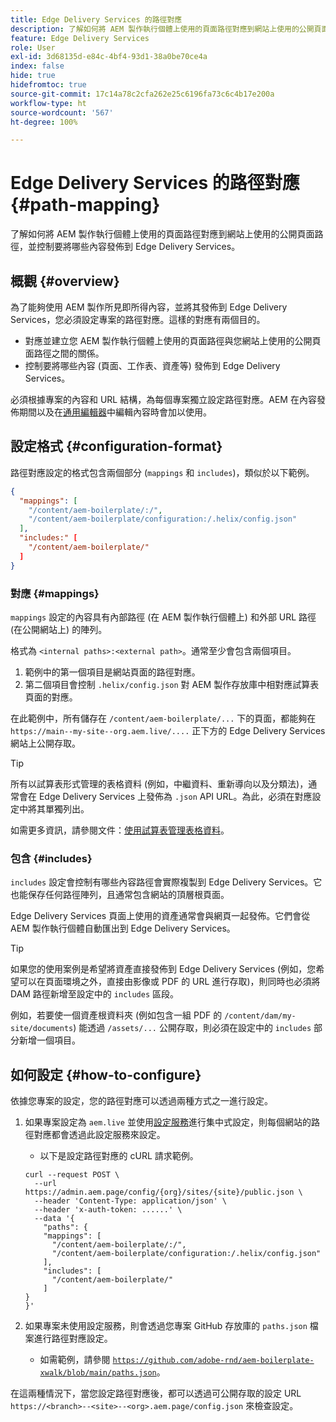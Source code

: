 ```yaml
---
title: Edge Delivery Services 的路徑對應
description: 了解如何將 AEM 製作執行個體上使用的頁面路徑對應到網站上使用的公開頁面路徑，並管控要將哪些內容發佈到 Edge Delivery Services。
feature: Edge Delivery Services
role: User
exl-id: 3d68135d-e84c-4bf4-93d1-38a0be70ce4a
index: false
hide: true
hidefromtoc: true
source-git-commit: 17c14a78c2cfa262e25c6196fa73c6c4b17e200a
workflow-type: ht
source-wordcount: '567'
ht-degree: 100%

---
```


# Edge Delivery Services 的路徑對應 {#path-mapping}

了解如何將 AEM 製作執行個體上使用的頁面路徑對應到網站上使用的公開頁面路徑，並控制要將哪些內容發佈到 Edge Delivery Services。

## 概觀 {#overview}

為了能夠使用 AEM 製作所見即所得內容，並將其發佈到 Edge Delivery Services，您必須設定專案的路徑對應。這樣的對應有兩個目的。

* 對應並建立您 AEM 製作執行個體上使用的頁面路徑與您網站上使用的公開頁面路徑之間的關係。
* 控制要將哪些內容 (頁面、工作表、資產等) 發佈到 Edge Delivery Services。

必須根據專案的內容和 URL 結構，為每個專案獨立設定路徑對應。AEM 在內容發佈期間以及在[通用編輯器](/help/sites-cloud/authoring/universal-editor/navigation.md)中編輯內容時會加以使用。

## 設定格式 {#configuration-format}

路徑對應設定的格式包含兩個部分 (`mappings` 和 `includes`)，類似於以下範例。

```json
{
  "mappings": [
    "/content/aem-boilerplate/:/",
    "/content/aem-boilerplate/configuration:/.helix/config.json"
  ],
  "includes:" [
    "/content/aem-boilerplate/"
  ]
}
```

### 對應 {#mappings}

`mappings` 設定的內容具有內部路徑 (在 AEM 製作執行個體上) 和外部 URL 路徑 (在公開網站上) 的陣列。

格式為 `<internal paths>:<external path>`。通常至少會包含兩個項目。

1. 範例中的第一個項目是網站頁面的路徑對應。
1. 第二個項目會控制 `.helix/config.json` 對 AEM 製作存放庫中相對應試算表頁面的對應。

在此範例中，所有儲存在 `/content/aem-boilerplate/...` 下的頁面，都能夠在 `https://main--my-site--org.aem.live/....` 正下方的 Edge Delivery Services 網站上公開存取。

>[!TIP]
>
>所有以試算表形式管理的表格資料 (例如，中繼資料、重新導向以及分類法)，通常會在 Edge Delivery Services 上發佈為 `.json` API URL。為此，必須在對應設定中將其單獨列出。
>
>如需更多資訊，請參閱文件：[使用試算表管理表格資料](/help/edge/wysiwyg-authoring/tabular-data.md)。

### 包含 {#includes}

`includes` 設定會控制有哪些內容路徑會實際複製到 Edge Delivery Services。它也能保存任何路徑陣列，且通常包含網站的頂層根頁面。

Edge Delivery Services 頁面上使用的資產通常會與網頁一起發佈。它們會從 AEM 製作執行個體自動匯出到 Edge Delivery Services。

>[!TIP]
>
>如果您的使用案例是希望將資產直接發佈到 Edge Delivery Services (例如，您希望可以在頁面環境之外，直接由影像或 PDF 的 URL 進行存取)，則同時也必須將 DAM 路徑新增至設定中的 `includes` 區段。
>
>例如，若要使一個資產根資料夾 (例如包含一組 PDF 的 `/content/dam/my-site/documents`) 能透過 `/assets/...` 公開存取，則必須在設定中的 `includes` 部分新增一個項目。

## 如何設定 {#how-to-configure}

依據您專案的設定，您的路徑對應可以透過兩種方式之一進行設定。

1. 如果專案設定為 `aem.live` 並使用[設定服務](https://www.aem.live/docs/config-service-setup)進行集中式設定，則每個網站的路徑對應都會透過此設定服務來設定。

   * 以下是設定路徑對應的 cURL 請求範例。

   ```text
   curl --request POST \
     --url https://admin.aem.page/config/{org}/sites/{site}/public.json \
     --header 'Content-Type: application/json' \
     --header 'x-auth-token: ......' \
     --data '{
       "paths": {
       "mappings": [
         "/content/aem-boilerplate/:/",
         "/content/aem-boilerplate/configuration:/.helix/config.json"
       ],
       "includes": [
         "/content/aem-boilerplate/"
       ]
   }
   }'
   ```

1. 如果專案未使用設定服務，則會透過您專案 GitHub 存放庫的 `paths.json` 檔案進行路徑對應設定。

   * 如需範例，請參閱 [`https://github.com/adobe-rnd/aem-boilerplate-xwalk/blob/main/paths.json`](https://github.com/adobe-rnd/aem-boilerplate-xwalk/blob/main/paths.json)。

在這兩種情況下，當您設定路徑對應後，都可以透過可公開存取的設定 URL `https://<branch>--<site>--<org>.aem.page/config.json` 來檢查設定。
